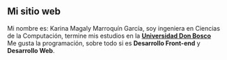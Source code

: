 ## **Mi sitio web**

Mi nombre es: Karina Magaly Marroquín García, soy ingeniera en Ciencias de la Computación, termine mis estudios en la [**Universidad Don Bosco**](http://www.udb.edu.sv/udb/)
<br />Me gusta la programación, sobre todo si es **Desarrollo Front-end** y **Desarrollo Web**.
